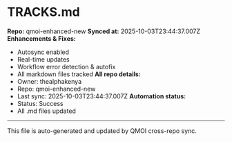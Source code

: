 # TRACKS.md

**Repo:** qmoi-enhanced-new
**Synced at:** 2025-10-03T23:44:37.007Z
**Enhancements & Fixes:**
- Autosync enabled
- Real-time updates
- Workflow error detection & autofix
- All markdown files tracked
**All repo details:**
- Owner: thealphakenya
- Repo: qmoi-enhanced-new
- Last sync: 2025-10-03T23:44:37.007Z
**Automation status:**
- Status: Success
- All .md files updated
---
This file is auto-generated and updated by QMOI cross-repo sync.
